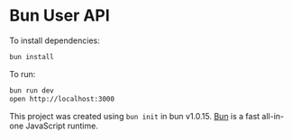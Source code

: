 # Bun User API

To install dependencies:

```bash
bun install
```

To run:

```bash
bun run dev
open http://localhost:3000

```

This project was created using `bun init` in bun v1.0.15. [Bun](https://bun.sh) is a fast all-in-one JavaScript runtime.
